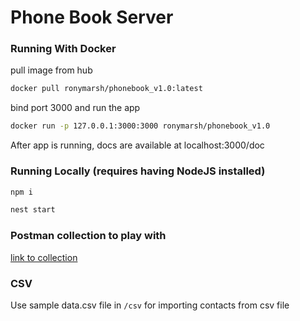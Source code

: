 # Phone Book Server

### Running With Docker

pull image from hub 

```sh
docker pull ronymarsh/phonebook_v1.0:latest
```

bind port 3000 and run the app
```sh
docker run -p 127.0.0.1:3000:3000 ronymarsh/phonebook_v1.0
```

After app is running, docs are available at localhost:3000/doc

### Running Locally (requires having NodeJS installed)

```sh
npm i
```

```sh
nest start
```

### Postman collection to play with
[link to collection](https://drive.google.com/file/d/1tOK8C5fBHXqS4rjCQ17AkFUmzzXJo9_P/view?usp=sharing)

### CSV

Use sample data.csv file in `/csv` for importing contacts from csv file

